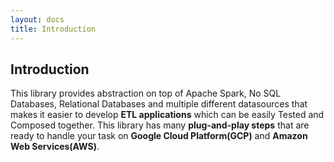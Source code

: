 ```yaml
---
layout: docs
title: Introduction
---
```


## Introduction

This library provides abstraction on top of Apache Spark, No SQL Databases, Relational Databases and multiple different datasources that makes it easier to develop **ETL applications** which can be easily Tested and Composed together. 
This library has many **plug-and-play steps** that are ready to handle your task on **Google Cloud Platform(GCP)** and **Amazon Web Services(AWS)**.